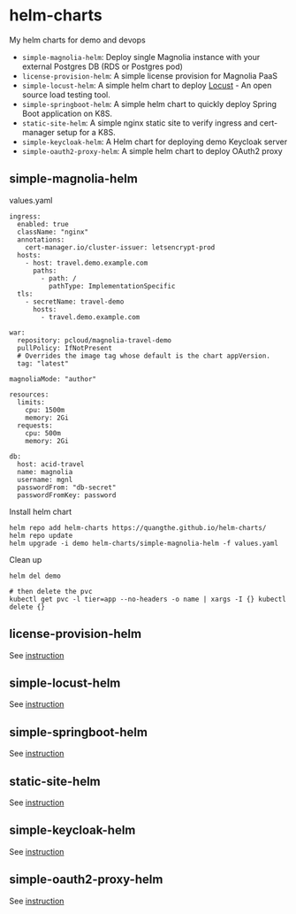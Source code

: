 # helm-charts

My helm charts for demo and devops

- `simple-magnolia-helm`: Deploy single Magnolia instance with your external Postgres DB (RDS or Postgres pod)
- `license-provision-helm`: A simple license provision for Magnolia PaaS
- `simple-locust-helm`: A simple helm chart to deploy [Locust](https://locust.io/) - An open source load testing tool.
- `simple-springboot-helm`: A simple helm chart to quickly deploy Spring Boot application on K8S.
- `static-site-helm`: A simple nginx static site to verify ingress and cert-manager setup for a K8S.
- `simple-keycloak-helm`: A Helm chart for deploying demo Keycloak server
- `simple-oauth2-proxy-helm`: A simple helm chart to deploy OAuth2 proxy

## simple-magnolia-helm

values.yaml

```
ingress:
  enabled: true
  className: "nginx"
  annotations:
    cert-manager.io/cluster-issuer: letsencrypt-prod
  hosts:
    - host: travel.demo.example.com
      paths:
        - path: /
          pathType: ImplementationSpecific
  tls:
    - secretName: travel-demo
      hosts:
        - travel.demo.example.com

war:
  repository: pcloud/magnolia-travel-demo
  pullPolicy: IfNotPresent
  # Overrides the image tag whose default is the chart appVersion.
  tag: "latest"

magnoliaMode: "author"

resources:
  limits:
    cpu: 1500m
    memory: 2Gi
  requests:
    cpu: 500m
    memory: 2Gi

db:
  host: acid-travel
  name: magnolia
  username: mgnl
  passwordFrom: "db-secret"
  passwordFromKey: password
```

Install helm chart

```
helm repo add helm-charts https://quangthe.github.io/helm-charts/
helm repo update
helm upgrade -i demo helm-charts/simple-magnolia-helm -f values.yaml
```

Clean up

```
helm del demo

# then delete the pvc
kubectl get pvc -l tier=app --no-headers -o name | xargs -I {} kubectl delete {}
```

## license-provision-helm

See [instruction](https://github.com/quangthe/helm-charts/tree/main/charts/license-provision-helm)

## simple-locust-helm

See [instruction](https://github.com/quangthe/helm-charts/tree/main/charts/simple-locust-helm)

## simple-springboot-helm

See [instruction](https://github.com/quangthe/helm-charts/tree/main/charts/simple-springboot-helm)

## static-site-helm

See [instruction](https://github.com/quangthe/helm-charts/tree/main/charts/static-site-helm)

## simple-keycloak-helm

See [instruction](https://github.com/quangthe/helm-charts/tree/main/charts/simple-keycloak-helm)

## simple-oauth2-proxy-helm

See [instruction](https://github.com/quangthe/helm-charts/tree/main/charts/simple-oauth2-proxy-helm)
